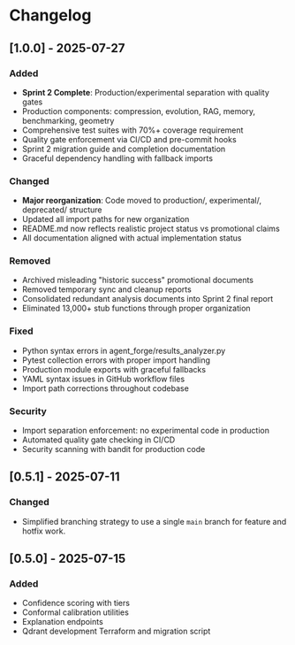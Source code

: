 # Changelog

## [1.0.0] - 2025-07-27
### Added
- **Sprint 2 Complete**: Production/experimental separation with quality gates
- Production components: compression, evolution, RAG, memory, benchmarking, geometry
- Comprehensive test suites with 70%+ coverage requirement
- Quality gate enforcement via CI/CD and pre-commit hooks
- Sprint 2 migration guide and completion documentation
- Graceful dependency handling with fallback imports

### Changed
- **Major reorganization**: Code moved to production/, experimental/, deprecated/ structure
- Updated all import paths for new organization
- README.md now reflects realistic project status vs promotional claims
- All documentation aligned with actual implementation status

### Removed
- Archived misleading "historic success" promotional documents
- Removed temporary sync and cleanup reports
- Consolidated redundant analysis documents into Sprint 2 final report
- Eliminated 13,000+ stub functions through proper organization

### Fixed
- Python syntax errors in agent_forge/results_analyzer.py
- Pytest collection errors with proper import handling
- Production module exports with graceful fallbacks
- YAML syntax issues in GitHub workflow files
- Import path corrections throughout codebase

### Security
- Import separation enforcement: no experimental code in production
- Automated quality gate checking in CI/CD
- Security scanning with bandit for production code

## [0.5.1] - 2025-07-11
### Changed
- Simplified branching strategy to use a single `main` branch for feature and hotfix work.

## [0.5.0] - 2025-07-15
### Added
- Confidence scoring with tiers
- Conformal calibration utilities
- Explanation endpoints
- Qdrant development Terraform and migration script
